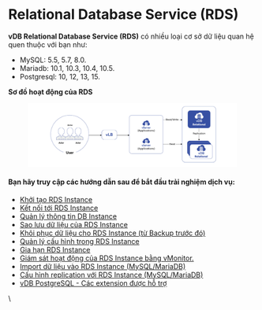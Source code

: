 # Relational Database Service (RDS)

**vDB Relational Database Service (RDS)** có nhiều loại cơ sở dữ liệu quan hệ quen thuộc với bạn như:

* MySQL: 5.5, 5.7, 8.0.
* Mariadb: 10.1, 10.3, 10.4, 10.5.
* Postgresql: 10, 12, 13, 15.

**Sơ đồ hoạt động của RDS**

<figure><img src="../../.gitbook/assets/image (7).png" alt=""><figcaption></figcaption></figure>

#### Bạn hãy truy cập các hướng dẫn sau để bắt đầu trải nghiệm dịch vụ: <a href="#relationaldatabaseservice-rds-banhaytruycapcachuongdansaudebatdautrainghiemdichvu" id="relationaldatabaseservice-rds-banhaytruycapcachuongdansaudebatdautrainghiemdichvu"></a>

* [Khởi tạo RDS Instance](khoi-tao-rds-instance.md)
* [Kết nối tới RDS Instance](ket-noi-toi-rds-instance/)
* [Quản lý thông tin DB Instance](quan-ly-thong-tin-rds-instance.md)
* [Sao lưu dữ liệu của RDS Instance](sao-luu-du-lieu-cua-rds-instance.md)
* [Khôi phục dữ liệu cho RDS Instance (từ Backup trước đó)](khoi-phuc-du-lieu-cho-rds-instance.md)
* [Quản lý cấu hình trong RDS Instance](quan-ly-cau-hinh-trong-rds-instance.md)
* [Gia hạn RDS Instance](gia-han-rds-instance.md)
* [Giám sát hoạt động của RDS Instance bằng vMonitor.](giam-sat-hoat-dong-vdb-bang-vmonitor-platform.md)
* [Import dữ liệu vào RDS Instance (MySQL/MariaDB)](import-du-lieu-vao-rds-instance-mysql-mariadb-bang-mysqldump.md)
* [Cấu hình replication với RDS Instance (MySQL/MariaDB)](cau-hinh-replication-voi-rds-mysql-mariadb.md)
* [vDB PostgreSQL - Các extension được hỗ trợ](vdb-postgresql-cac-extension-duoc-ho-tro.md)

\
